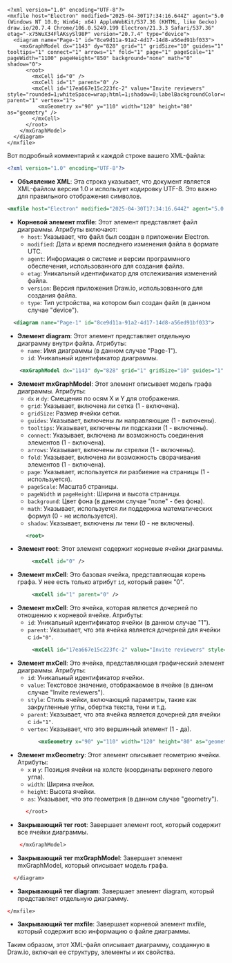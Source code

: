 ```
<?xml version="1.0" encoding="UTF-8"?>
<mxfile host="Electron" modified="2025-04-30T17:34:16.644Z" agent="5.0 (Windows NT 10.0; Win64; x64) AppleWebKit/537.36 (KHTML, like Gecko) draw.io/20.7.4 Chrome/106.0.5249.199 Electron/21.3.3 Safari/537.36" etag="-x75WuX34FlAKsySl98P" version="20.7.4" type="device">
  <diagram name="Page-1" id="8ce9d11a-91a2-4d17-14d8-a56ed91bf033">
    <mxGraphModel dx="1143" dy="828" grid="1" gridSize="10" guides="1" tooltips="1" connect="1" arrows="1" fold="1" page="1" pageScale="1" pageWidth="1100" pageHeight="850" background="none" math="0" shadow="0">
      <root>
        <mxCell id="0" />
        <mxCell id="1" parent="0" />
        <mxCell id="17ea667e15c223fc-2" value="Invite reviewers" style="rounded=1;whiteSpace=wrap;html=1;shadow=0;labelBackgroundColor=none;strokeWidth=1;fontFamily=Verdana;fontSize=12;align=center;" parent="1" vertex="1">
          <mxGeometry x="90" y="110" width="120" height="80" as="geometry" />
        </mxCell>
      </root>
    </mxGraphModel>
  </diagram>
</mxfile>
```

Вот подробный комментарий к каждой строке вашего XML-файла:

```xml
<?xml version="1.0" encoding="UTF-8"?>
```
- **Объявление XML**: Эта строка указывает, что документ является XML-файлом версии 1.0 и использует кодировку UTF-8. Это важно для правильного отображения символов.

```xml
<mxfile host="Electron" modified="2025-04-30T17:34:16.644Z" agent="5.0 (Windows NT 10.0; Win64; x64) AppleWebKit/537.36 (KHTML, like Gecko) draw.io/20.7.4 Chrome/106.0.5249.199 Electron/21.3.3 Safari/537.36" etag="-x75WuX34FlAKsySl98P" version="20.7.4" type="device">
```
- **Корневой элемент mxfile**: Этот элемент представляет файл диаграммы. Атрибуты включают:
  - `host`: Указывает, что файл был создан в приложении Electron.
  - `modified`: Дата и время последнего изменения файла в формате UTC.
  - `agent`: Информация о системе и версии программного обеспечения, использованного для создания файла.
  - `etag`: Уникальный идентификатор для отслеживания изменений файла.
  - `version`: Версия приложения Draw.io, использованного для создания файла.
  - `type`: Тип устройства, на котором был создан файл (в данном случае "device").

```xml
  <diagram name="Page-1" id="8ce9d11a-91a2-4d17-14d8-a56ed91bf033">
```
- **Элемент diagram**: Этот элемент представляет отдельную диаграмму внутри файла. Атрибуты:
  - `name`: Имя диаграммы (в данном случае "Page-1").
  - `id`: Уникальный идентификатор диаграммы.

```xml
    <mxGraphModel dx="1143" dy="828" grid="1" gridSize="10" guides="1" tooltips="1" connect="1" arrows="1" fold="1" page="1" pageScale="1" pageWidth="1100" pageHeight="850" background="none" math="0" shadow="0">
```
- **Элемент mxGraphModel**: Этот элемент описывает модель графа диаграммы. Атрибуты:
  - `dx` и `dy`: Смещения по осям X и Y для отображения.
  - `grid`: Указывает, включена ли сетка (1 - включена).
  - `gridSize`: Размер ячейки сетки.
  - `guides`: Указывает, включены ли направляющие (1 - включены).
  - `tooltips`: Указывает, включены ли подсказки (1 - включены).
  - `connect`: Указывает, включена ли возможность соединения элементов (1 - включена).
  - `arrows`: Указывает, включены ли стрелки (1 - включены).
  - `fold`: Указывает, включена ли возможность сворачивания элементов (1 - включена).
  - `page`: Указывает, используется ли разбиение на страницы (1 - используется).
  - `pageScale`: Масштаб страницы.
  - `pageWidth` и `pageHeight`: Ширина и высота страницы.
  - `background`: Цвет фона (в данном случае "none" - без фона).
  - `math`: Указывает, используется ли поддержка математических формул (0 - не используется).
  - `shadow`: Указывает, включены ли тени (0 - не включены).

```xml
      <root>
```
- **Элемент root**: Этот элемент содержит корневые ячейки диаграммы.

```xml
        <mxCell id="0" />
```
- **Элемент mxCell**: Это базовая ячейка, представляющая корень графа. У нее есть только атрибут `id`, который равен "0".

```xml
        <mxCell id="1" parent="0" />
```
- **Элемент mxCell**: Это ячейка, которая является дочерней по отношению к корневой ячейке. Атрибуты:
  - `id`: Уникальный идентификатор ячейки (в данном случае "1").
  - `parent`: Указывает, что эта ячейка является дочерней для ячейки с `id="0"`.

```xml
        <mxCell id="17ea667e15c223fc-2" value="Invite reviewers" style="rounded=1;whiteSpace=wrap;html=1;shadow=0;labelBackgroundColor=none;strokeWidth=1;fontFamily=Verdana;fontSize=12;align=center;" parent="1" vertex="1">
```
- **Элемент mxCell**: Это ячейка, представляющая графический элемент диаграммы. Атрибуты:
  - `id`: Уникальный идентификатор ячейки.
  - `value`: Текстовое значение, отображаемое в ячейке (в данном случае "Invite reviewers").
  - `style`: Стиль ячейки, включающий параметры, такие как закругленные углы, обертка текста, тени и т.д.
  - `parent`: Указывает, что эта ячейка является дочерней для ячейки с `id="1"`.
  - `vertex`: Указывает, что это вершинный элемент (1 - да).

```xml
          <mxGeometry x="90" y="110" width="120" height="80" as="geometry" />
```
- **Элемент mxGeometry**: Этот элемент описывает геометрию ячейки. Атрибуты:
  - `x` и `y`: Позиция ячейки на холсте (координаты верхнего левого угла).
  - `width`: Ширина ячейки.
  - `height`: Высота ячейки.
  - `as`: Указывает, что это геометрия (в данном случае "geometry").

```xml
      </root>
```
- **Закрывающий тег root**: Завершает элемент root, который содержит все ячейки диаграммы.

```xml
    </mxGraphModel>
```
- **Закрывающий тег mxGraphModel**: Завершает элемент mxGraphModel, который описывает модель графа.

```xml
  </diagram>
```
- **Закрывающий тег diagram**: Завершает элемент diagram, который представляет отдельную диаграмму.

```xml
</mxfile>
```
- **Закрывающий тег mxfile**: Завершает корневой элемент mxfile, который содержит всю информацию о файле диаграммы.

Таким образом, этот XML-файл описывает диаграмму, созданную в Draw.io, включая ее структуру, элементы и их свойства.
